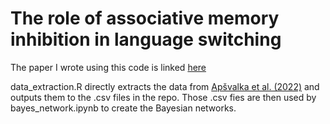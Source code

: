 # The role of associative memory inhibition in language switching

The paper I wrote using this code is linked [here](https://drive.google.com/file/d/1LYfAedQM9Or-EXixGsNyCUgi5l-qwhFx/view?usp=sharing)

data_extraction.R directly extracts the data from [Apšvalka et al. (2022)](https://github.com/dcdace/Domain-general/tree/master) and outputs them to the .csv files in the repo. Those .csv fies are then used by bayes_network.ipynb to create the Bayesian networks. 


